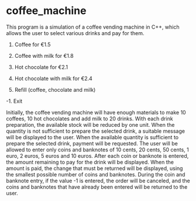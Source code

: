 # coffee_machine
This program is a simulation of a coffee vending machine in C++, which allows the user to select various drinks and pay for them.

1) Coffee for €1.5

2) Coffee with milk for €1.8

3) Hot chocolate for €2.1

4) Hot chocolate with milk for €2.4

5) Refill (coffee, chocolate and milk)

-1. Exit

Initially, the coffee vending machine will have enough materials to make 10 coffees, 10 hot chocolates and add milk to 20 drinks. With each drink preparation, the available stock will be reduced by one unit. When the quantity is not sufficient to prepare the selected drink, a suitable message will be displayed to the user. When the available quantity is sufficient to prepare the selected drink, payment will be requested. The user will be allowed to enter only coins and banknotes of 10 cents, 20 cents, 50 cents, 1 euro, 2 euros, 5 euros and 10 euros. After each coin or banknote is entered, the amount remaining to pay for the drink will be displayed. When the amount is paid, the change that must be returned will be displayed, using the smallest possible number of coins and banknotes. During the coin and banknote entry, if the value -1 is entered, the order will be canceled, and the coins and banknotes that have already been entered will be returned to the user.
